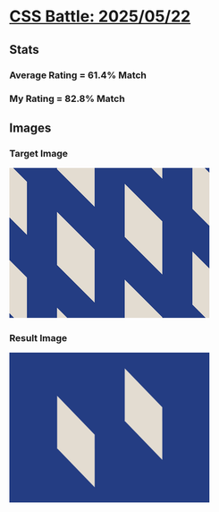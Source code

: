 # [CSS Battle: 2025/05/22](https://cssbattle.dev/play/Pq6ITCn92oMLOk33StZp)

## Stats

### Average Rating = 61.4% Match

### My Rating = 82.8% Match

## Images

### Target Image

![](./images/target.png)

### Result Image

![](./images/result.png)
